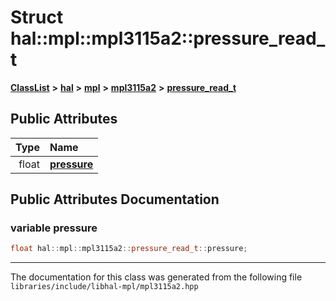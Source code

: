 

# Struct hal::mpl::mpl3115a2::pressure\_read\_t



[**ClassList**](annotated.md) **>** [**hal**](namespacehal.md) **>** [**mpl**](namespacehal_1_1mpl.md) **>** [**mpl3115a2**](classhal_1_1mpl_1_1mpl3115a2.md) **>** [**pressure\_read\_t**](structhal_1_1mpl_1_1mpl3115a2_1_1pressure__read__t.md)


























## Public Attributes

| Type | Name |
| ---: | :--- |
|  float | [**pressure**](#variable-pressure)  <br> |












































## Public Attributes Documentation




### variable pressure 

```C++
float hal::mpl::mpl3115a2::pressure_read_t::pressure;
```




------------------------------
The documentation for this class was generated from the following file `libraries/include/libhal-mpl/mpl3115a2.hpp`

